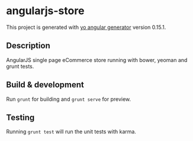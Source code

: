 # angularjs-store

This project is generated with [yo angular generator](https://github.com/yeoman/generator-angular)
version 0.15.1.

## Description
AngularJS single page eCommerce store running with bower, yeoman and grunt tests.

## Build & development

Run `grunt` for building and `grunt serve` for preview.

## Testing

Running `grunt test` will run the unit tests with karma.
